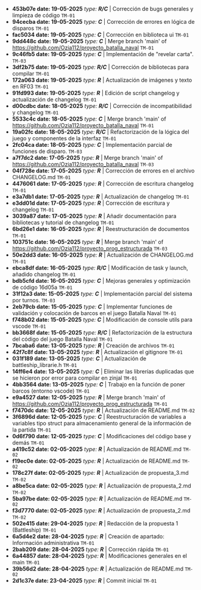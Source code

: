 
- **453b07e date: 19-05-2025** _type: **R/C**_ | Corrección de bugs generales y limpieza de código `TM-01`
- **94cecba date: 19-05-2025** _type: **C**_ | Corrección de errores en lógica de disparos `TM-01`
- **fac5034 date: 19-05-2025** _type: **C**_ | Corrección en biblioteca ui `TM-01`
- **9dd448c date: 19-05-2025** _type: **C**_ | Merge branch 'main' of https://github.com/Ozia112/proyecto_batalla_naval `TM-01`
- **9c46fb5 date: 19-05-2025** _type: **C**_ | Implementación de "revelar carta". `TM-03`
- **3df2b75 date: 19-05-2025** _type: **R/C**_ | Corrección de bibliotecas para compilar `TM-01`
- **172a063 date: 19-05-2025** _type: **R**_ | Actualización de imágenes y texto en RF03 `TM-01`
- **91fd993 date: 19-05-2025** _type: **R**_ | Edición de script changelog y actualización de changelog `TM-01`
- **d00cdbc date: 18-05-2025** _type: **R/C**_ | Corrección de incompatibilidad y changelog `TM-01`
- **5533c4c date: 18-05-2025** _type: **C**_ | Merge branch 'main' of https://github.com/Ozia112/proyecto_batalla_naval `TM-01`
- **19a02fc date: 18-05-2025** _type: **R/C**_ | Refactorización de la lógica del juego y componentes de la interfaz `TM-01`
- **2fc04ca date: 18-05-2025** _type: **C**_ | Implementación parcial de funciones de disparo. `TM-03`
- **a7f7dc2 date: 17-05-2025** _type: **R**_ | Merge branch 'main' of https://github.com/Ozia112/proyecto_batalla_naval `TM-03`
- **04f728e date: 17-05-2025** _type: **R**_ | Corrección de errores en el archivo CHANGELOG.md `TM-01`
- **4476061 date: 17-05-2025** _type: **R**_ | Corrección de escritura changelog `TM-01`
- **e3a7db1 date: 17-05-2025** _type: **R**_ | Actualización de changelog `TM-01`
- **e3dd01d date: 17-05-2025** _type: **R**_ | Corrección de escritura y changelog `TM-01`
- **3039a87 date: 17-05-2025** _type: **R**_ | Añadir documentación para bibliotecas y tutorial de changelog `TM-01`
- **6bd26e1 date: 16-05-2025** _type: **R**_ | Reestructuración de documentos `TM-01`
- **103751c date: 16-05-2025** _type: **R**_ | Merge branch 'main' of https://github.com/Ozia112/proyecto_prog_estructurada `TM-03`
- **50e2dd3 date: 16-05-2025** _type: **R**_ | Actualización de CHANGELOG.md `TM-01`
- **ebca8df date: 16-05-2025** _type: **R/C**_ | Modificación de task y launch, añadido changelog `TM-01`
- **bdb5cfd date: 16-05-2025** _type: **C**_ | Mejoras generales y optimización de código 16d05a `TM-01`
- **31f12a3 date: 15-05-2025** _type: **C**_ | Implementación parcial del sistema por turnos. `TM-03`
- **2eb79cb date: 15-05-2025** _type: **C**_ | Implementar funciones de validación y colocación de barcos en el juego Batalla Naval `TM-01`
- **f748b02 date: 15-05-2025** _type: **C**_ | Modificación de console utils para vscode `TM-01`
- **bb3668f date: 15-05-2025** _type: **R/C**_ | Refactorización de la estructura del código del juego Batalla Naval `TM-01`
- **7bcaba6 date: 13-05-2025** _type: **R**_ | Creación de archivos `TM-01`
- **42f7c8f date: 13-05-2025** _type: **R**_ | Actualización el gitignore `TM-01`
- **031f189 date: 13-05-2025** _type: **C**_ | Actualización de battleship_librarie.h `TM-01`
- **14ff6e4 date: 13-05-2025** _type: **C**_ | Eliminar las librerías duplicadas que se hicieron por error para compilar en zinjal `TM-01`
- **4bb3564 date: 13-05-2025** _type: **C**_ | Trabajo en la función de poner barcos (entorno vscode) `TM-01`
- **e9a4527 date: 12-05-2025** _type: **R**_ | Merge branch 'main' of https://github.com/Ozia112/proyecto_prog_estructurada `TM-01`
- **f7470dc date: 12-05-2025** _type: **R**_ | Actualización de README.md `TM-02`
- **3f6896d date: 12-05-2025** _type: **C**_ | Reestructuración de variables a variables tipo struct para almacenamiento general de la información de la partida `TM-01`
- **0d6f790 date: 12-05-2025** _type: **C**_ | Modificaciones del código base y demás `TM-01`
- **a419c52 date: 02-05-2025** _type: **R**_ | Actualización de README.md `TM-02`
- **f19ec0e date: 02-05-2025** _type: **R**_ | Actualización de README.md `TM-02`
- **178c27f date: 02-05-2025** _type: **R**_ | Actualización de propuesta_3.md `TM-02`
- **a8be5ca date: 02-05-2025** _type: **R**_ | Actualización de propuesta_2.md `TM-02`
- **5ba97be date: 02-05-2025** _type: **R**_ | Actualización de README.md `TM-02`
- **f3d7770 date: 02-05-2025** _type: **R**_ | Actualización de propuesta_2.md `TM-02`
- **502e415 date: 29-04-2025** _type: **R**_ | Redacción de la propuesta 1 (Battleship) `TM-01`
- **6a5d4e2 date: 28-04-2025** _type: **R**_ | Creación de apartado: Información administrativa `TM-01`
- **2bab209 date: 28-04-2025** _type: **R**_ | Corrección rápida `TM-01`
- **6a44857 date: 28-04-2025** _type: **R**_ | Modificaciones generales en el main `TM-01`
- **39b56d2 date: 28-04-2025** _type: **R**_ | Actualización de README.md `TM-02`
- **2d1c37e date: 23-04-2025** _type: **R**_ | Commit inicial `TM-01`

